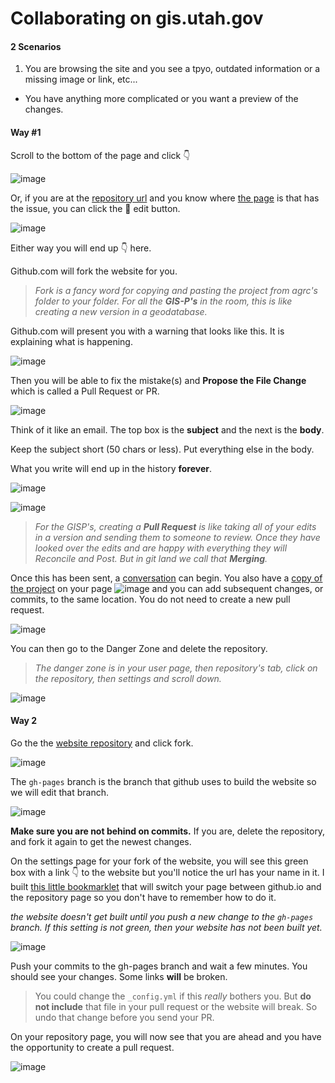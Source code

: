 # Collaborating on gis.utah.gov

#### 2 Scenarios

1. You are browsing the site and you see a tpyo, outdated information or a missing image or link, etc...
- You have anything more complicated or you want a preview of the changes.


#### Way #1
Scroll to the bottom of the page and click :point_down:

![image](https://cloud.githubusercontent.com/assets/325813/13502906/29235a0c-e12a-11e5-8c49-d16f7523bb04.png)

Or, if you are at the [repository url](https://github.com/agrc/website) and you know where 
[the page](https://github.com/agrc/website/blob/gh-pages/_posts/2011-11-16-gis-day-november-16-2011.html) is 
that has the issue, you can click the :pencil: edit button.

![image](https://cloud.githubusercontent.com/assets/325813/13503223/81c02ed2-e12b-11e5-9c09-12649a4129cf.png)

Either way you will end up :point_down: here.

Github.com will fork the website for you. 
>_Fork is a fancy word for copying and pasting the project from agrc's folder to your folder. For all the **GIS-P's**
in the room, this is like creating a new version in a geodatabase._

Github.com will present you with a warning that looks like this. It is explaining what is happening.

![image](https://cloud.githubusercontent.com/assets/325813/13502849/eb4d7366-e129-11e5-9cc9-775d0ab4d5d3.png)  

Then you will be able to fix the mistake(s) and **Propose the File Change** which is called a Pull Request or PR.

![image](https://cloud.githubusercontent.com/assets/325813/13503477/cf27a794-e12c-11e5-9f14-6ffbadd40507.png)

Think of it like an email.  The top box is the **subject** and the next is the **body**.

Keep the subject short (50 chars or less). Put everything else in the body. 

What you write will end up in the history **forever**.

![image](https://cloud.githubusercontent.com/assets/325813/13503654/d7fff74e-e12d-11e5-8505-2ef6ef4b1262.png)

![image](https://cloud.githubusercontent.com/assets/325813/13503694/1795d374-e12e-11e5-9e86-67758a4906c4.png)

> _For the GISP's, creating a **Pull Request** is like taking all of your edits in a version and sending them 
to someone to review. Once they have looked over the edits and are happy with everything they will Reconcile and Post. 
But in git land we call that **Merging**._

Once this has been sent, a [conversation](https://github.com/agrc/website/pull/16) can begin. You also have 
a [copy of the project](https://github.com/BGranberg/website/tree/patch-3) on your page ![image](https://cloud.githubusercontent.com/assets/325813/13504022/cafba0f0-e12f-11e5-8053-9881f3eac6cf.png)
and you can add subsequent changes, or commits, to the same location. You do not need to create a new pull request.

![image](https://cloud.githubusercontent.com/assets/325813/13504055/f6d5ebea-e12f-11e5-94a7-1dae7fd3be52.png)

You can then go to the Danger Zone and delete the repository.

> _The danger zone is in your user page, then repository's tab, click on the repository, then settings and scroll down._

![image](https://cloud.githubusercontent.com/assets/325813/13504118/4cf4c74e-e130-11e5-967c-57bdc662bfec.png)


#### Way 2

Go the the [website repository](http://github.com/agrc/website) and click fork.

![image](https://cloud.githubusercontent.com/assets/325813/13504182/95200fec-e130-11e5-82d9-92a794a16fa3.png)

The `gh-pages` branch is the branch that github uses to build the website so we will edit that branch. 

![image](https://cloud.githubusercontent.com/assets/325813/13504381/6ca6f002-e131-11e5-946c-c05739df6d69.png)

**Make sure you are not behind on commits.** If you are, delete the repository, and fork it again to get the newest
changes.

On the settings page for your fork of the website, you will see this green box with a link :point_down: to the website
but you'll notice the url has your name in it. I built [this little bookmarklet](https://gist.github.com/steveoh/c0b5e9c2a859d455089f)
that will switch your page between github.io and the repository page so you don't have to remember how to do it.

_the website doesn't get built until you push a new change to the `gh-pages` branch. If this setting is not green,
then your website has not been built yet._

![image](https://cloud.githubusercontent.com/assets/325813/13502576/c399e0a8-e128-11e5-81c7-1dd5f04b6b2b.png)

Push your commits to the gh-pages branch and wait a few minutes. You should see your changes. Some links **will** be broken.

> You could change the `_config.yml` if this _really_ bothers you. But **do not include** that file in your pull request or
the website will break. So undo that change before you send your PR.

On your repository page, you will now see that you are ahead and you have the opportunity to create a pull request.

![image](https://cloud.githubusercontent.com/assets/325813/13504623/7c2dcea0-e132-11e5-9628-e0b7d69d92f5.png)
